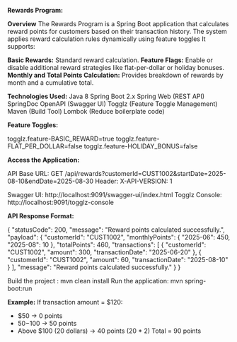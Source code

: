 **Rewards Program:**

**Overview**
The Rewards Program is a Spring Boot application that calculates reward points for customers based on their transaction history. The system applies reward calculation rules dynamically using feature toggles It supports:

****Basic Rewards**:** Standard reward calculation.
**Feature Flags:** Enable or disable additional reward strategies like flat-per-dollar or holiday bonuses.
**Monthly and Total Points Calculation:** Provides breakdown of rewards by month and a cumulative total.

**Technologies Used:**
Java 8
Spring Boot 2.x
Spring Web (REST API)
SpringDoc OpenAPI (Swagger UI)
Togglz (Feature Toggle Management)
Maven (Build Tool)
Lombok (Reduce boilerplate code)

**Feature Toggles:**

togglz.feature-BASIC_REWARD=true
togglz.feature-FLAT_PER_DOLLAR=false
togglz.feature-HOLIDAY_BONUS=false

**Access the Application:**

API Base URL: GET /api/rewards?customerId=CUST1002&startDate=2025-08-10&endDate=2025-08-30
Header: X-API-VERSION: 1

Swagger UI: http://localhost:9091/swagger-ui/index.html
Togglz Console: http://localhost:9091/togglz-console

**API Response Format:**

{
  "statusCode": 200,
  "message": "Reward points calculated successfully.",
  "payload": {
    "customerId": "CUST1002",
    "monthlyPoints": {
      "2025-06": 450,
      "2025-08": 10
    },
    "totalPoints": 460,
    "transactions": [
      {
        "customerId": "CUST1002",
        "amount": 300,
        "transactionDate": "2025-06-20"
      },
      {
        "customerId": "CUST1002",
        "amount": 60,
        "transactionDate": "2025-08-10"
      }
    ],
    "message": "Reward points calculated successfully."
  }
}

Build the project : mvn clean install
Run the application: mvn spring-boot:run

**Example:**
If transaction amount = $120:
- $50 → 0 points
- $50-$100 → 50 points
- Above $100 (20 dollars) → 40 points (20 * 2)
Total = 90 points

